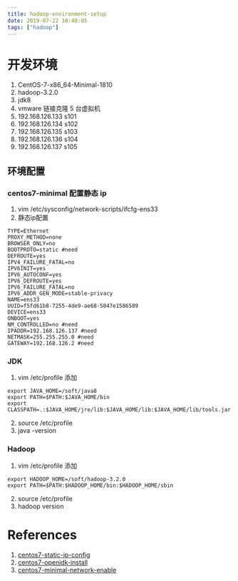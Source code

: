 ```yaml
---
title: hadoop-environment-setup
date: 2019-07-22 10:40:05
tags: ["hadoop"]
---
```

# 开发环境
1. CentOS-7-x86_64-Minimal-1810
2. hadoop-3.2.0
3. jdk8
4. vmware 链接克隆 5 台虚拟机
5. 192.168.126.133 s101
6. 192.168.126.134 s102
7. 192.168.126.135 s103
8. 192.168.126.136 s104
9. 192.168.126.137 s105

## 环境配置
### centos7-minimal 配置静态 ip
1. vim /etc/sysconfig/network-scripts/ifcfg-ens33
2. 静态ip配置
```
TYPE=Ethernet
PROXY_METHOD=none
BROWSER_ONLY=no
BOOTPROTO=static #need
DEFROUTE=yes
IPV4_FAILURE_FATAL=no
IPV6INIT=yes
IPV6_AUTOCONF=yes
IPV6_DEFROUTE=yes
IPV6_FAILURE_FATAL=no
IPV6_ADDR_GEN_MODE=stable-privacy
NAME=ens33
UUID=f5fd61b8-7255-4de9-ae68-5047e1586589
DEVICE=ens33
ONBOOT=yes
NM_CONTROLLED=no #need
IPADDR=192.168.126.137 #need
NETMASK=255.255.255.0 #need
GATEWAY=192.168.126.2 #need
```

### JDK
1. vim /etc/profile 添加
```
export JAVA_HOME=/soft/java8
export PATH=$PATH:$JAVA_HOME/bin
export CLASSPATH=.:$JAVA_HOME/jre/lib:$JAVA_HOME/lib:$JAVA_HOME/lib/tools.jar
```
2. source /etc/profile
3. java -version

### Hadoop
1. vim /etc/profile 添加
```
export HADOOP_HOME=/soft/hadoop-3.2.0
export PATH=$PATH:$HADOOP_HOME/bin:$HADOOP_HOME/sbin
```
2. source /etc/profile
3. hadoop version
## 



















# References
1. [centos7-static-ip-config](http://www.mustbegeek.com/configure-static-ip-address-in-centos/)
2. [centos7-openjdk-install](https://www.liquidweb.com/kb/install-java-8-on-centos-7/)
3. [centos7-minimal-network-enable](https://blog.csdn.net/crxmai/article/details/49767673)
